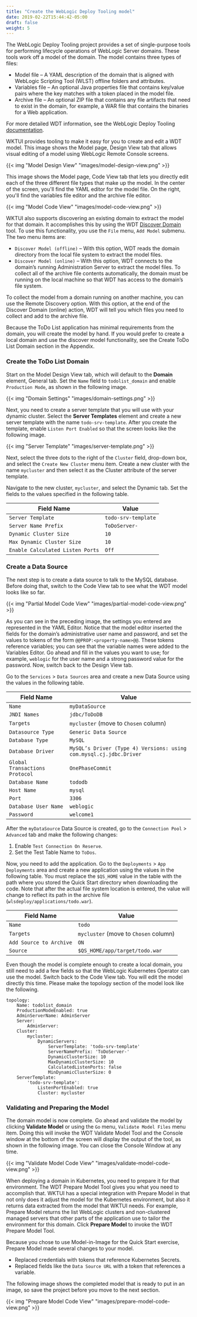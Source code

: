 ```yaml
---
title: "Create the WebLogic Deploy Tooling model"
date: 2019-02-22T15:44:42-05:00
draft: false
weight: 5
---
```


The WebLogic Deploy Tooling project provides a set of single-purpose tools for performing lifecycle operations of WebLogic Server domains.  These tools work off a model of the domain.  The model contains three types of files:

- Model file – A YAML description of the domain that is aligned with WebLogic Scripting Tool (WLST) offline folders and attributes.
- Variables file – An optional Java properties file that contains key/value pairs where the key matches with a token placed in the model file.
- Archive file – An optional ZIP file that contains any file artifacts that need to exist in the domain, for example, a WAR file that contains the binaries for a Web application.

For more detailed WDT information, see the WebLogic Deploy Tooling [documentation](https://oracle.github.io/weblogic-deploy-tooling/concepts/model/).

WKTUI provides tooling to make it easy for you to create and edit a WDT model.   This image shows the Model page, Design View tab that allows visual editing of a model using WebLogic Remote Console screens.  

{{< img "Model Design View" "images/model-design-view.png" >}}

This image shows the Model page, Code View tab that lets you directly edit each of the three different file types that make up the model.  In the center of the screen, you'll find the YAML editor for the model file.  On the right, you'll find the variables file editor and the archive file editor.

{{< img "Model Code View" "images/model-code-view.png" >}}

WKTUI also supports discovering an existing domain to extract the model for that domain.  It accomplishes this by using the WDT [Discover Domain](https://oracle.github.io/weblogic-deploy-tooling/userguide/tools/discover/) tool.  To use this functionality, you use the `File` menu, `Add Model` submenu.  The two menu items are:

- `Discover Model (offline)` – With this option, WDT reads the domain directory from the local file system to extract the model files.
- `Discover Model (online)` – With this option, WDT connects to the domain’s running Administration Server to extract the model files.  To collect all of the archive file contents automatically, the domain must be running on the local machine so that WDT has access to the domain’s file system.  

To collect the model from a domain running on another machine, you can use the Remote Discovery option.  With this option, at the end of the Discover Domain (online) action, WDT will tell you which files you need to collect and add to the archive file.

Because the ToDo List application has minimal requirements from the domain, you will create the model by hand.  If you would prefer to create a local domain and use the discover model functionality, see the Create ToDo List Domain section in the Appendix.

### Create the ToDo List Domain

Start on the Model Design View tab, which will default to the **Domain** element, General tab. Set the `Name` field to `todolist_domain` and enable `Production Mode`, as shown in the following image.

{{< img "Domain Settings" "images/domain-settings.png" >}}

Next, you need to create a server template that you will use with your dynamic cluster.  Select the **Server Templates** element and create a new server template with the name `todo-srv-template`.  After you create the template, enable `Listen Port Enabled` so that the screen looks like the following image.  

{{< img "Server Template" "images/server-template.png" >}}

Next, select the three dots to the right of the `Cluster` field, drop-down box, and select the `Create New Cluster` menu item.  Create a new cluster with the name `mycluster` and then select it as the Cluster attribute of the server template.

Navigate to the new cluster, `mycluster`, and select the Dynamic tab.  Set the fields to the values specified in the following table.

| Field Name | Value |
| --- | --- |
| `Server Template` |  `todo-srv-template` |
| `Server Name Prefix` |  `ToDoServer-` |
| `Dynamic Cluster Size` |  `10` |
| `Max Dynamic Cluster Size` | `10` |
| `Enable Calculated Listen Ports` | `Off` |

### Create a Data Source

The next step is to create a data source to talk to the MySQL database.  Before doing that, switch to the Code View tab to see what the WDT model looks like so far.

{{< img "Partial Model Code View" "images/partial-model-code-view.png" >}}

As you can see in the preceding image, the settings you entered are represented in the YAML Editor.  Notice that the model editor inserted the fields for the domain’s administrative user name and password, and set the values to tokens of the form `@@PROP:<property-name>@@`.  These tokens reference variables; you can see that the variable names were added to the Variables Editor.  Go ahead and fill in the values you want to use; for example, `weblogic` for the user name and a strong password value for the password.  Now, switch back to the Design View tab.

Go to the `Services` > `Data Sources` area and create a new Data Source using the values in the following table.

| Field Name | Value |
| --- | --- |
| `Name` |  `myDataSource` |
| `JNDI Names` |  `jdbc/ToDoDB` |
| `Targets` |  `mycluster` (move to `Chosen` column) |
| `Datasource Type` | `Generic Data Source` |
| `Database Type` | `MySQL` |
| `Database Driver` |  `MySQL’s Driver (Type 4) Versions: using com.mysql.cj.jdbc.Driver` |
| `Global Transactions Protocol` | `OnePhaseCommit` |
| `Database Name` | `tododb` |
| `Host Name` | `mysql` |
| `Port` | `3306` |
| `Database User Name` | `weblogic` |
| `Password` | `welcome1` |

After the `myDataSource` Data Source is created, go to the `Connection Pool` > `Advanced` tab and make the following changes:
1.	Enable `Test Connection On Reserve`.
2.	Set the Test Table Name to `ToDos`.


Now, you need to add the application.  Go to the `Deployments` > `App Deployments` area and create a new application using the values in the following table.  You must replace the `$QS_HOME` value in the table with the path where you stored the Quick Start directory when downloading the code.   Note that after the actual file system location is entered, the value will change to reflect its path in the archive file (`wlsdeploy/applications/todo.war`).

| Field Name | Value |
| --- | --- |
| `Name` |  `todo` |
| `Targets` |  `mycluster` (move to `Chosen` column) |
| `Add Source to Archive` |  `ON` |
| `Source` | `$QS_HOME/app/target/todo.war` |

Even though the model is complete enough to create a local domain, you still need to add a few fields so that the WebLogic Kubernetes Operator can use the model.  Switch back to the Code View tab.  You will edit the model directly this time.  Please make the topology section of the model look like the following.

```
topology:
    Name: todolist_domain
    ProductionModeEnabled: true
    AdminServerName: AdminServer
    Server:
        AdminServer:
    Cluster:
        mycluster:
            DynamicServers:
                ServerTemplate: 'todo-srv-template'
                ServerNamePrefix: 'ToDoServer-'
                DynamicClusterSize: 10
                MaxDynamicClusterSize: 10
                CalculatedListenPorts: false
                MinDynamicClusterSize: 0
    ServerTemplate:
        'todo-srv-template':
            ListenPortEnabled: true
            Cluster: mycluster
```
### Validating and Preparing the Model

The domain model is now complete.  Go ahead and validate the model by clicking **Validate Model** or using the `Go` menu, `Validate Model Files` menu item.  Doing this will invoke the WDT Validate Model Tool and the Console window at the bottom of the screen will display the output of the tool, as shown in the following image. You can close the Console Window at any time.

{{< img "Validate Model Code View" "images/validate-model-code-view.png" >}}

When deploying a domain in Kubernetes, you need to prepare it for that environment.  The WDT Prepare Model Tool gives you what you need to accomplish that.  WKTUI has a special integration with Prepare Model in that not only does it adjust the model for the Kubernetes environment, but also it returns data extracted from the model that WKTUI needs.  For example, Prepare Model returns the list WebLogic clusters and non-clustered managed servers that other parts of the application use to tailor the environment for this domain.  Click **Prepare Model** to invoke the WDT Prepare Model Tool.

Because you chose to use Model-in-Image for the Quick Start exercise, Prepare Model made several changes to your model.

- Replaced credentials with tokens that reference Kubernetes Secrets.
- Replaced fields like the `Data Source URL` with a token that references a variable.

The following image shows the completed model that is ready to put in an image, so save the project before you move to the next section.

{{< img "Prepare Model Code View" "images/prepare-model-code-view.png" >}}

